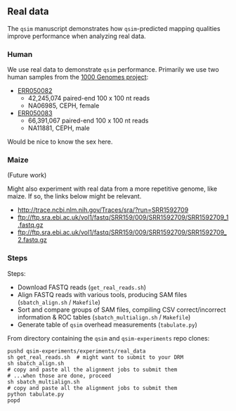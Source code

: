 Real data
---------

The `qsim` manuscript demonstrates how `qsim`-predicted mapping qualities improve performance when analyzing real data.

### Human

We use real data to demonstrate `qsim` performance.  Primarily we use two
human samples from the [1000 Genomes project](http://www.1000genomes.org):

* [ERR050082](http://www.ebi.ac.uk/ena/data/view/ERR050082)
    * 42,245,074 paired-end 100 x 100 nt reads
    * NA06985, CEPH, female
* [ERR050083](http://www.ebi.ac.uk/ena/data/view/ERR050083)
    * 66,391,067 paired-end 100 x 100 nt reads
    * NA11881, CEPH, male

Would be nice to know the sex here.

### Maize

(Future work)

Might also experiment with real data from a more repetitive genome, like maize.  If so, the links below might be relevant.

* http://trace.ncbi.nlm.nih.gov/Traces/sra/?run=SRR1592709
* ftp://ftp.sra.ebi.ac.uk/vol1/fastq/SRR159/009/SRR1592709/SRR1592709_1.fastq.gz
* ftp://ftp.sra.ebi.ac.uk/vol1/fastq/SRR159/009/SRR1592709/SRR1592709_2.fastq.gz

### Steps

Steps:

* Download FASTQ reads (`get_real_reads.sh`)
* Align FASTQ reads with various tools, producing SAM files (`sbatch_align.sh` / `Makefile`)
* Sort and compare groups of SAM files, compiling CSV correct/incorrect information & ROC tables (`sbatch_multialign.sh` / `Makefile`)
* Generate table of `qsim` overhead measurements (`tabulate.py`)

From directory containing the `qsim` and `qsim-experiments` repo clones:

```
pushd qsim-experiments/experiments/real_data
sh get_real_reads.sh  # might want to submit to your DRM
sh sbatch_align.sh
# copy and paste all the alignment jobs to submit them
# ...when those are done, proceed
sh sbatch_multialign.sh
# copy and paste all the alignment jobs to submit them
python tabulate.py
popd
```
